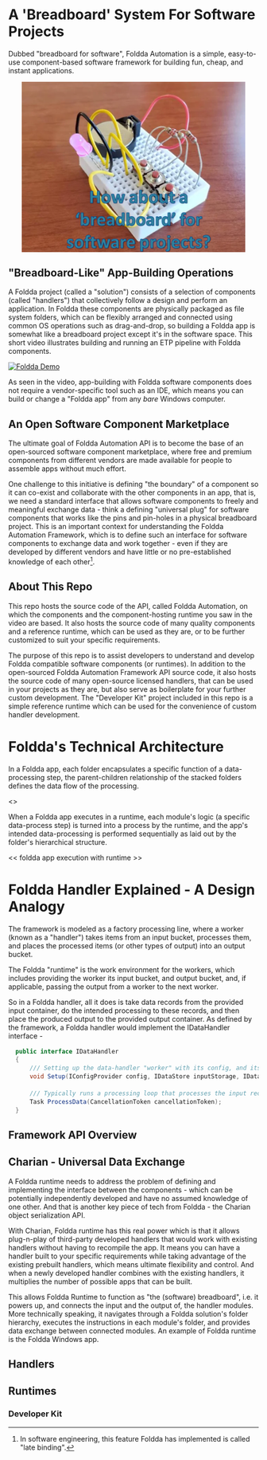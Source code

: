 # A 'Breadboard' System For Software Projects

Dubbed "breadboard for software", Foldda Automation is a simple, easy-to-use component-based software framework for building fun, cheap, and instant applications.

<div align="center">
<img src="_Resources/foldda-breadboard.png" width="450" align="center">
</div>

## "Breadboard-Like" App-Building Operations 

A Foldda project (called a "solution") consists of a selection of components (called "handlers") that collectively follow a design and perform an application. In Foldda these components are physically packaged as file system folders, which can be flexibly arranged and connected using common OS operations such as drag-and-drop, so building a Foldda app is somewhat like a breadboard project except it's in the software space. This short video illustrates building and running an ETP pipeline with Foldda components.

[![Foldda Demo](https://img.youtube.com/vi/l0DjAjVoESo/0.jpg)](https://www.youtube.com/watch?v=l0DjAjVoESo)

As seen in the video, app-building with Foldda software components does not require a vendor-specific tool such as an IDE, which means you can build or change a "Foldda app" from any _bare_ Windows computer. 

## An Open Software Component Marketplace 

The ultimate goal of Foldda Automation API is to become the base of an open-sourced software component marketplace, where free and premium components from different vendors are made available for people to assemble apps without much effort. 

One challenge to this initiative is defining "the boundary" of a component so it can co-exist and collaborate with the other components in an app, that is, we need a standard interface that allows software components to freely and meaningful exchange data - think a defining "universal plug" for software components that works like the pins and pin-holes in a physical breadboard project. This is an important context for understanding the Foldda Automation Framework, which is to define such an interface for software components to exchange data and work together - even if they are developed by different vendors and have little or no pre-established knowledge of each other[^1]. 

[^1]: In software engineering, this feature Foldda has implemented is called "late binding".


## About This Repo

This repo hosts the source code of the API, called Foldda Automation, on which the components and the component-hosting runtime you saw in the video are based. It also hosts the source code of many quality components and a reference runtime, which can be used as they are, or to be further customized to suit your specific requirements.

The purpose of this repo is to assist developers to understand and develop Foldda compatible software components (or runtimes). In addition to the open-sourced Foldda Automation Framework API source code, it also hosts the source code of many open-source licensed handlers, that can be used in your projects as they are, but also serve as boilerplate for your further custom development. The "Developer Kit" project included in this repo is a simple reference runtime which can be used for the convenience of custom handler development.

# Foldda's Technical Architecture 

In a Foldda app, each folder encapsulates a specific function of a data-processing step, the parent-children relationship of the stacked folders defines the data flow of the processing.

<<A pic of Foldda program flow>>

When a Foldda app executes in a runtime, each module's logic (a specific data-process step) is turned into a process by the runtime, and the app's intended data-processing is performed sequentially as laid out by the folder's hierarchical structure.

<< foldda app execution with runtime >>

# Foldda Handler Explained - A Design Analogy

The framework is modeled as a factory processing line, where a worker (known as a "handler") takes items from an input bucket, processes them, and places the processed items (or other types of output) into an output bucket.

The Foldda "runtime" is the work environment for the workers, which includes providing the worker its input bucket, and output bucket, and, if applicable, passing the output from a worker to the next worker.

So in a Foldda handler, all it does is take data records from the provided input container, do the intended processing to these records, and then place the produced output to the provided output container. As defined by the framework, a Foldda handler would implement the IDataHandler interface - 

```csharp
  public interface IDataHandler
  {
      /// Setting up the data-handler "worker" with its config, and its input and output storage 
      void Setup(IConfigProvider config, IDataStore inputStorage, IDataStore ouputStorage);

      /// Typically runs a processing loop that processes the input records and saves the output records to the output storage.
      Task ProcessData(CancellationToken cancellationToken);
  }
```

## Framework API Overview

## Charian - Universal Data Exchange

A Foldda runtime needs to address the problem of defining and implementing the interface between the components - which can be potentially independently developed and have no assumed knowledge of one other. And that is another key piece of tech from Foldda - the Charian object serialization API.

With Charian, Foldda runtime has this real power which is that it allows plug-n-play of third-party developed handlers that would work with existing handlers without having to recompile the app. It means you can have a handler built to your specific requirements while taking advantage of the existing prebuilt handlers, which means ultimate flexibility and control. And when a newly developed handler combines with the existing handlers, it multiplies the number of possible apps that can be built.

This allows Foldda Runtime to function as "the (software) breadboard", i.e. it powers up, and connects the input and the output of, the handler modules. More technically speaking, it navigates through a Foldda solution's folder hierarchy, executes the instructions in each module's folder, and provides data exchange between connected modules. An example of Foldda runtime is the Foldda Windows app.


## Handlers

## Runtimes

### Developer Kit




